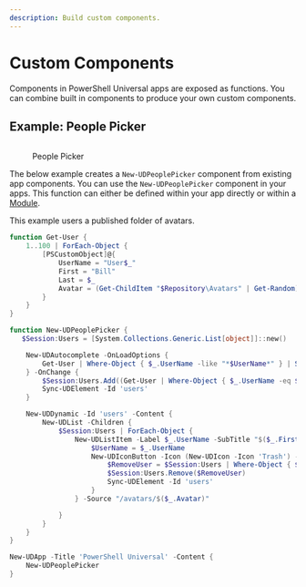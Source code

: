```yaml
---
description: Build custom components.
---
```


# Custom Components

Components in PowerShell Universal apps are exposed as functions. You can combine built in components to produce your own custom components.

## Example: People Picker

<figure><img src="../../../.gitbook/assets/image (506).png" alt=""><figcaption><p>People Picker</p></figcaption></figure>

The below example creates a `New-UDPeoplePicker` component from existing app components. You can use the `New-UDPeoplePicker` component in your apps. This function can either be defined within your app directly or within a [Module](../../../platform/modules.md).

This example users a published folder of avatars.

```powershell
function Get-User {
    1..100 | ForEach-Object {
        [PSCustomObject]@{
            UserName = "User$_"
            First = "Bill"
            Last = $_
            Avatar = (Get-ChildItem "$Repository\Avatars" | Get-Random).Name
        }
    }
}

function New-UDPeoplePicker {
   $Session:Users = [System.Collections.Generic.List[object]]::new()

    New-UDAutocomplete -OnLoadOptions {
        Get-User | Where-Object { $_.UserName -like "*$UserName*" } | Select-Object -First 5 -ExpandProperty 'UserName' | ConvertTo-Json 
    } -OnChange {
        $Session:Users.Add((Get-User | Where-Object { $_.UserName -eq $EventData })) | Out-Null
        Sync-UDElement -Id 'users'
    }

    New-UDDynamic -Id 'users' -Content {
        New-UDList -Children {
            $Session:Users | ForEach-Object {
                New-UDListItem -Label $_.UserName -SubTitle "$($_.First) $($_.Last)" -AvatarType 'Avatar' -SecondaryAction {
                    $UserName = $_.UserName
                    New-UDIconButton -Icon (New-UDIcon -Icon 'Trash') -OnClick {
                        $RemoveUser = $Session:Users | Where-Object { $_.UserName -eq $UserName }
                        $Session:Users.Remove($RemoveUser) 
                        Sync-UDElement -Id 'users'
                    }
                } -Source "/avatars/$($_.Avatar)"

            }    
        }
    }
}

New-UDApp -Title 'PowerShell Universal' -Content {
    New-UDPeoplePicker
}
```
